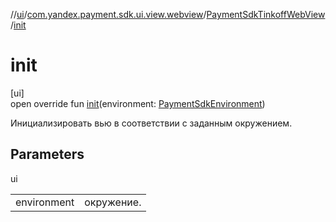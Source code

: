 //[ui](../../../index.md)/[com.yandex.payment.sdk.ui.view.webview](../index.md)/[PaymentSdkTinkoffWebView](index.md)/[init](init.md)

# init

[ui]\
open override fun [init](init.md)(environment: [PaymentSdkEnvironment](../../../../core/core/com.yandex.payment.sdk.core.data/-payment-sdk-environment/index.md))

Инициализировать вью в соответствии с заданным окружением.

## Parameters

ui

| | |
|---|---|
| environment | окружение. |
